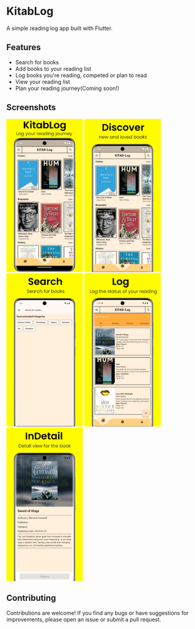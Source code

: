# KitabLog

A simple reading log app built with Flutter.

## Features

- Search for books
- Add books to your reading list
- Log books you're reading, competed or plan to read
- View your reading list
- Plan your reading journey(Coming soon!)

## Screenshots

<img src="https://github.com/daveragos/kitab_log/blob/main/Screenshots/image1.png" width="200">
<img src="https://github.com/daveragos/kitab_log/blob/main/screenshots/image2.png" width="200">
<img src="https://github.com/daveragos/kitab_log/blob/main/screenshots/image3.png" width="200">
<img src="https://github.com/daveragos/kitab_log/blob/main/screenshots/image4.png" width="200">
<img src="https://github.com/daveragos/kitab_log/blob/main/screenshots/image5.png" width="200">



## Contributing
Contributions are welcome! If you find any bugs or have suggestions for improvements, please open an issue or submit a pull request.
